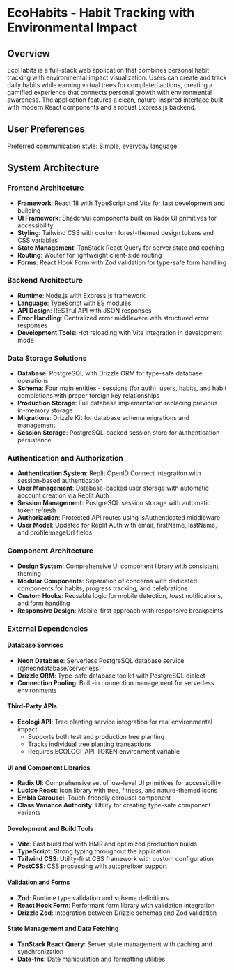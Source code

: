 # EcoHabits - Habit Tracking with Environmental Impact

## Overview

EcoHabits is a full-stack web application that combines personal habit tracking with environmental impact visualization. Users can create and track daily habits while earning virtual trees for completed actions, creating a gamified experience that connects personal growth with environmental awareness. The application features a clean, nature-inspired interface built with modern React components and a robust Express.js backend.

## User Preferences

Preferred communication style: Simple, everyday language.

## System Architecture

### Frontend Architecture
- **Framework**: React 18 with TypeScript and Vite for fast development and building
- **UI Framework**: Shadcn/ui components built on Radix UI primitives for accessibility
- **Styling**: Tailwind CSS with custom forest-themed design tokens and CSS variables
- **State Management**: TanStack React Query for server state and caching
- **Routing**: Wouter for lightweight client-side routing
- **Forms**: React Hook Form with Zod validation for type-safe form handling

### Backend Architecture
- **Runtime**: Node.js with Express.js framework
- **Language**: TypeScript with ES modules
- **API Design**: RESTful API with JSON responses
- **Error Handling**: Centralized error middleware with structured error responses
- **Development Tools**: Hot reloading with Vite integration in development mode

### Data Storage Solutions
- **Database**: PostgreSQL with Drizzle ORM for type-safe database operations
- **Schema**: Four main entities - sessions (for auth), users, habits, and habit completions with proper foreign key relationships
- **Production Storage**: Full database implementation replacing previous in-memory storage
- **Migrations**: Drizzle Kit for database schema migrations and management
- **Session Storage**: PostgreSQL-backed session store for authentication persistence

### Authentication and Authorization
- **Authentication System**: Replit OpenID Connect integration with session-based authentication
- **User Management**: Database-backed user storage with automatic account creation via Replit Auth
- **Session Management**: PostgreSQL session storage with automatic token refresh
- **Authorization**: Protected API routes using isAuthenticated middleware
- **User Model**: Updated for Replit Auth with email, firstName, lastName, and profileImageUrl fields

### Component Architecture
- **Design System**: Comprehensive UI component library with consistent theming
- **Modular Components**: Separation of concerns with dedicated components for habits, progress tracking, and celebrations
- **Custom Hooks**: Reusable logic for mobile detection, toast notifications, and form handling
- **Responsive Design**: Mobile-first approach with responsive breakpoints

### External Dependencies

#### Database Services
- **Neon Database**: Serverless PostgreSQL database service (@neondatabase/serverless)
- **Drizzle ORM**: Type-safe database toolkit with PostgreSQL dialect
- **Connection Pooling**: Built-in connection management for serverless environments

#### Third-Party APIs
- **Ecologi API**: Tree planting service integration for real environmental impact
  - Supports both test and production tree planting
  - Tracks individual tree planting transactions
  - Requires ECOLOGI_API_TOKEN environment variable

#### UI and Component Libraries
- **Radix UI**: Comprehensive set of low-level UI primitives for accessibility
- **Lucide React**: Icon library with tree, fitness, and nature-themed icons
- **Embla Carousel**: Touch-friendly carousel component
- **Class Variance Authority**: Utility for creating type-safe component variants

#### Development and Build Tools
- **Vite**: Fast build tool with HMR and optimized production builds
- **TypeScript**: Strong typing throughout the application
- **Tailwind CSS**: Utility-first CSS framework with custom configuration
- **PostCSS**: CSS processing with autoprefixer support

#### Validation and Forms
- **Zod**: Runtime type validation and schema definitions
- **React Hook Form**: Performant form library with validation integration
- **Drizzle Zod**: Integration between Drizzle schemas and Zod validation

#### State Management and Data Fetching
- **TanStack React Query**: Server state management with caching and synchronization
- **Date-fns**: Date manipulation and formatting utilities